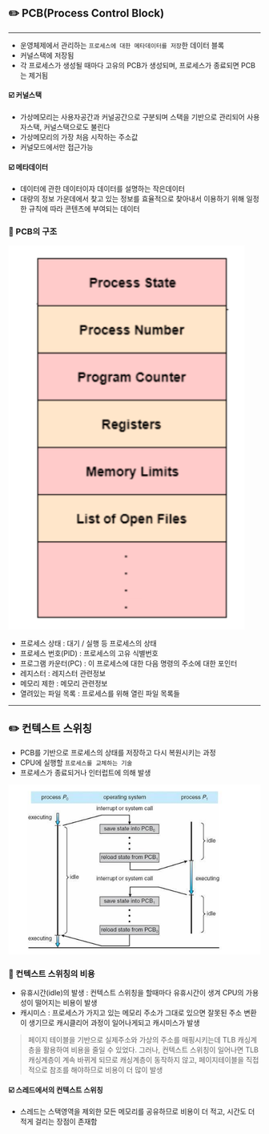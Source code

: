 ## ✏️ PCB(Process Control Block)

---

- 운영체제에서 관리하는 `프로세스에 대한 메타데이터를 저장`한 데이터 블록
- 커널스택에 저장됨
- 각 프로세스가 생성될 때마다 고유의 PCB가 생성되며, 프로세스가 종료되면 PCB는 제거됨

#### ☑️ 커널스택

- 가상메모리는 사용자공간과 커널공간으로 구분되며 스택을 기반으로 관리되어 사용자스택, 커널스택으로도 불린다
- 가상메모리의 가장 처음 시작하는 주소값
- 커널모드에서만 접근가능

#### ☑️ 메타데이터

- 데이터에 관한 데이터이자 데이터를 설명하는 작은데이터
- 대량의 정보 가운데에서 찾고 있는 정보를 효율적으로 찾아내서 이용하기 위해 일정한 규칙에 따라 콘텐츠에 부여되는 데이터

### 💭 PCB의 구조

![img_2.png](img/pcb.png)

- 프로세스 상태 : 대기 / 실행 등 프로세스의 상태
- 프로세스 번호(PID) : 프로세스의 고유 식별번호
- 프로그램 카운터(PC) : 이 프로세스에 대한 다음 명령의 주소에 대한 포인터
- 레지스터 : 레지스터 관련정보
- 메모리 제한 : 메모리 관련정보
- 열려있는 파일 목록 : 프로세스를 위해 열린 파일 목록들

---

## ✏️ 컨텍스트 스위칭

- PCB를 기반으로 프로세스의 상태를 저장하고 다시 복원시키는 과정
- CPU에 실행할 `프로세스를 교체하는 기술`
- 프로세스가 종료되거나 인터럽트에 의해 발생

![img.png](img/contextswitching.png)

### 💭 컨텍스트 스위칭의 비용

- 유휴시간(idle)의 발생 : 컨텍스트 스위칭을 할때마다 유휴시간이 생겨 CPU의 가용성이 떨어지는 비용이 발생
- 캐시미스 : 프로세스가 가지고 있는 메모리 주소가 그대로 있으면 잘못된 주소 변환이 생기므로 캐시클리어 과정이 일어나게되고 캐시미스가 발생
> 페이지 테이블을 기반으로 실제주소와 가상의 주소를 매핑시키는데 TLB 캐싱계층을 활용하여 비용을 줄일 수 있었다.
> 그러나, 컨텍스트 스위칭이 일어나면 TLB 캐싱계층이 계속 바뀌게 되므로 캐싱계층이 동작하지 않고, 페이지테이블을 직접적으로 참조를 해야하므로 비용이 더 많이 발생

#### ☑️ 스레드에서의 컨텍스트 스위칭

- 스레드는 스택영역을 제외한 모든 메모리를 공유하므로 비용이 더 적고, 시간도 더 적게 걸리는 장점이 존재함
